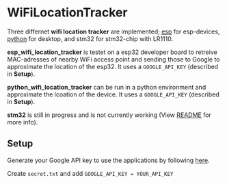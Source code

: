 # WiFiLocationTracker

Three differnet **wifi location tracker** are implemented; [esp](esp_wifi_location_tracker/README.md) for esp-devices, [python](python_wifi_location_tracker/README.md) for desktop, and stm32 for stm32-chip with LR1110.

**esp_wifi_location_tracker** is testet on a esp32 developer board to retreive MAC-adresses of nearby WiFi access point and sending those to Google to approximate the location of the esp32. It uses a `GOOGLE_API_KEY` (described in **Setup**).

**python_wifi_location_tracker** can be run in a python environment and approximate the lcoation of the device. It uses a `GOOGLE_API_KEY` (described in **Setup**).

**stm32** is still in progress and is not currently working (View [README](stm32/README.md) for more info).

## Setup

Generate your Google API key to use the applications by following [here](https://developers.google.com/maps/documentation/geolocation/get-api-key).

Create `secret.txt` and add `GOOGLE_API_KEY = YOUR_API_KEY`
